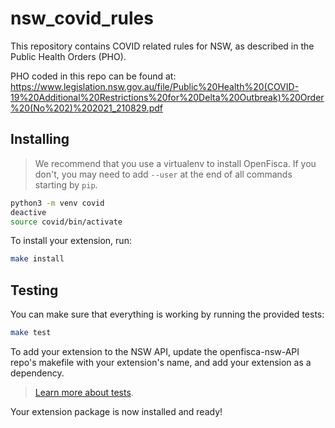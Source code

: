 # nsw_covid_rules

This repository contains COVID related rules for NSW, as described in the Public Health Orders (PHO).

PHO coded in this repo can be found at: https://www.legislation.nsw.gov.au/file/Public%20Health%20(COVID-19%20Additional%20Restrictions%20for%20Delta%20Outbreak)%20Order%20(No%202)%202021_210829.pdf

## Installing

> We recommend that you use a virtualenv to install OpenFisca. If you don't,
you may need to add `--user` at the end of all commands starting by `pip`.

```sh
python3 -m venv covid
deactive
source covid/bin/activate

```
To install your extension, run:

```sh
make install
```

## Testing

You can make sure that everything is working by running the provided tests:

```sh
make test
```

To add your extension to the NSW API, update the openfisca-nsw-API repo's makefile with your
extension's name, and add your extension as a dependency.

> [Learn more about tests](http://openfisca.org/doc/coding-the-legislation/writing_yaml_tests.html).

Your extension package is now installed and ready!
